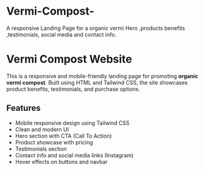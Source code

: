 # Vermi-Compost-
A responsive Landing Page for a organic vermi Hero ,products benefits ,testimonials, social media and contact info. 
# Vermi Compost Website

This is a responsive and mobile-friendly landing page for promoting **organic vermi compost**. Built using HTML and Tailwind CSS, the site showcases product benefits, testimonials, and purchase options.

## Features

- Mobile responsive design using Tailwind CSS
- Clean and modern UI
- Hero section with CTA (Call To Action)
- Product showcase with pricing
- Testimonials section
- Contact info and social media links (Instagram)
- Hover effects on buttons and navbar

